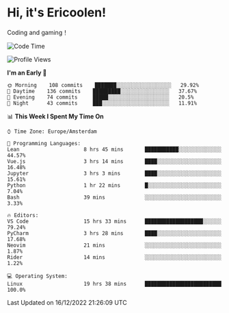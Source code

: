 # Hi, it's Ericoolen!
Coding and gaming！

<!--START_SECTION:waka-->
![Code Time](http://img.shields.io/badge/Code%20Time-582%20hrs%2018%20mins-blue)

![Profile Views](http://img.shields.io/badge/Profile%20Views-7-blue)

**I'm an Early 🐤** 

```text
🌞 Morning    108 commits    ███████░░░░░░░░░░░░░░░░░░   29.92% 
🌆 Daytime    136 commits    █████████░░░░░░░░░░░░░░░░   37.67% 
🌃 Evening    74 commits     █████░░░░░░░░░░░░░░░░░░░░   20.5% 
🌙 Night      43 commits     ███░░░░░░░░░░░░░░░░░░░░░░   11.91%

```


📊 **This Week I Spent My Time On** 

```text
⌚︎ Time Zone: Europe/Amsterdam

💬 Programming Languages: 
Lean                     8 hrs 45 mins       ███████████░░░░░░░░░░░░░░   44.57% 
Vue.js                   3 hrs 14 mins       ████░░░░░░░░░░░░░░░░░░░░░   16.48% 
Jupyter                  3 hrs 3 mins        ████░░░░░░░░░░░░░░░░░░░░░   15.61% 
Python                   1 hr 22 mins        █░░░░░░░░░░░░░░░░░░░░░░░░   7.04% 
Bash                     39 mins             ░░░░░░░░░░░░░░░░░░░░░░░░░   3.33%

🔥 Editors: 
VS Code                  15 hrs 33 mins      ███████████████████░░░░░░   79.24% 
PyCharm                  3 hrs 28 mins       ████░░░░░░░░░░░░░░░░░░░░░   17.68% 
Neovim                   21 mins             ░░░░░░░░░░░░░░░░░░░░░░░░░   1.87% 
Rider                    14 mins             ░░░░░░░░░░░░░░░░░░░░░░░░░   1.22%

💻 Operating System: 
Linux                    19 hrs 38 mins      █████████████████████████   100.0%

```


 Last Updated on 16/12/2022 21:26:09 UTC
<!--END_SECTION:waka-->

